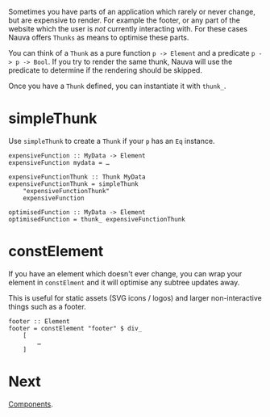 Sometimes you have parts of an application which rarely or never change, but
are expensive to render. For example the footer, or any part of the website
which the user is *not* currently interacting with. For these cases Nauva
offers `Thunks` as means to optimise these parts.

You can think of a `Thunk` as a pure function `p -> Element` and a predicate
`p -> p -> Bool`. If you try to render the same thunk, Nauva will use the
predicate to determine if the rendering should be skipped.

Once you have a `Thunk` defined, you can instantiate it with `thunk_`.


# simpleThunk

Use `simpleThunk` to create a `Thunk` if your `p` has an `Eq` instance.

```
expensiveFunction :: MyData -> Element
expensiveFunction mydata = …

expensiveFunctionThunk :: Thunk MyData
expensiveFunctionThunk = simpleThunk
    "expensiveFunctionThunk"
    expensiveFunction

optimisedFunction :: MyData -> Element
optimisedFunction = thunk_ expensiveFunctionThunk
```


# constElement

If you have an element which doesn't ever change, you can wrap your
element in `constElment` and it will optimise any subtree updates
away.

This is useful for static assets (SVG icons / logos) and larger non-interactive
things such as a footer.


```
footer :: Element
footer = constElement "footer" $ div_
    [
        …
    ]
```


# Next

[Components](/components).

